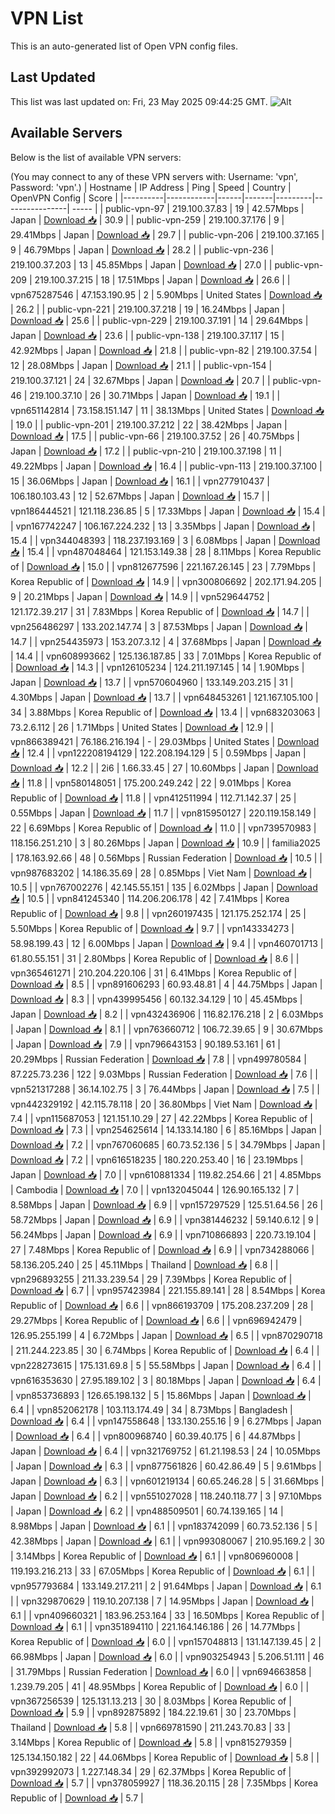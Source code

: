 # VPN List

This is an auto-generated list of Open VPN config files.

## Last Updated

This list was last updated on: Fri, 23 May 2025 09:44:25 GMT.
![Alt](https://repobeats.axiom.co/api/embed/186b98318ef1479477931607c1ad7d823f12451f.svg "Repobeats analytics image")

## Available Servers

Below is the list of available VPN servers:

(You may connect to any of these VPN servers with: Username: 'vpn', Password: 'vpn'.)
| Hostname | IP Address | Ping | Speed | Country | OpenVPN Config | Score |
|----------|------------|------|-------|---------|----------------| ----- |
| public-vpn-97 | 219.100.37.83 | 19 | 42.57Mbps | Japan | [Download 📥](./configs/server_0_JP.ovpn) | 30.9 |
| public-vpn-259 | 219.100.37.176 | 9 | 29.41Mbps | Japan | [Download 📥](./configs/server_1_JP.ovpn) | 29.7 |
| public-vpn-206 | 219.100.37.165 | 9 | 46.79Mbps | Japan | [Download 📥](./configs/server_2_JP.ovpn) | 28.2 |
| public-vpn-236 | 219.100.37.203 | 13 | 45.85Mbps | Japan | [Download 📥](./configs/server_3_JP.ovpn) | 27.0 |
| public-vpn-209 | 219.100.37.215 | 18 | 17.51Mbps | Japan | [Download 📥](./configs/server_4_JP.ovpn) | 26.6 |
| vpn675287546 | 47.153.190.95 | 2 | 5.90Mbps | United States | [Download 📥](./configs/server_5_US.ovpn) | 26.2 |
| public-vpn-221 | 219.100.37.218 | 19 | 16.24Mbps | Japan | [Download 📥](./configs/server_6_JP.ovpn) | 25.6 |
| public-vpn-229 | 219.100.37.191 | 14 | 29.64Mbps | Japan | [Download 📥](./configs/server_7_JP.ovpn) | 23.6 |
| public-vpn-138 | 219.100.37.117 | 15 | 42.92Mbps | Japan | [Download 📥](./configs/server_8_JP.ovpn) | 21.8 |
| public-vpn-82 | 219.100.37.54 | 12 | 28.08Mbps | Japan | [Download 📥](./configs/server_9_JP.ovpn) | 21.1 |
| public-vpn-154 | 219.100.37.121 | 24 | 32.67Mbps | Japan | [Download 📥](./configs/server_10_JP.ovpn) | 20.7 |
| public-vpn-46 | 219.100.37.10 | 26 | 30.71Mbps | Japan | [Download 📥](./configs/server_11_JP.ovpn) | 19.1 |
| vpn651142814 | 73.158.151.147 | 11 | 38.13Mbps | United States | [Download 📥](./configs/server_12_US.ovpn) | 19.0 |
| public-vpn-201 | 219.100.37.212 | 22 | 38.42Mbps | Japan | [Download 📥](./configs/server_13_JP.ovpn) | 17.5 |
| public-vpn-66 | 219.100.37.52 | 26 | 40.75Mbps | Japan | [Download 📥](./configs/server_14_JP.ovpn) | 17.2 |
| public-vpn-210 | 219.100.37.198 | 11 | 49.22Mbps | Japan | [Download 📥](./configs/server_15_JP.ovpn) | 16.4 |
| public-vpn-113 | 219.100.37.100 | 15 | 36.06Mbps | Japan | [Download 📥](./configs/server_16_JP.ovpn) | 16.1 |
| vpn277910437 | 106.180.103.43 | 12 | 52.67Mbps | Japan | [Download 📥](./configs/server_17_JP.ovpn) | 15.7 |
| vpn186444521 | 121.118.236.85 | 5 | 17.33Mbps | Japan | [Download 📥](./configs/server_18_JP.ovpn) | 15.4 |
| vpn167742247 | 106.167.224.232 | 13 | 3.35Mbps | Japan | [Download 📥](./configs/server_19_JP.ovpn) | 15.4 |
| vpn344048393 | 118.237.193.169 | 3 | 6.08Mbps | Japan | [Download 📥](./configs/server_20_JP.ovpn) | 15.4 |
| vpn487048464 | 121.153.149.38 | 28 | 8.11Mbps | Korea Republic of | [Download 📥](./configs/server_21_KR.ovpn) | 15.0 |
| vpn812677596 | 221.167.26.145 | 23 | 7.79Mbps | Korea Republic of | [Download 📥](./configs/server_22_KR.ovpn) | 14.9 |
| vpn300806692 | 202.171.94.205 | 9 | 20.21Mbps | Japan | [Download 📥](./configs/server_23_JP.ovpn) | 14.9 |
| vpn529644752 | 121.172.39.217 | 31 | 7.83Mbps | Korea Republic of | [Download 📥](./configs/server_24_KR.ovpn) | 14.7 |
| vpn256486297 | 133.202.147.74 | 3 | 87.53Mbps | Japan | [Download 📥](./configs/server_25_JP.ovpn) | 14.7 |
| vpn254435973 | 153.207.3.12 | 4 | 37.68Mbps | Japan | [Download 📥](./configs/server_26_JP.ovpn) | 14.4 |
| vpn608993662 | 125.136.187.85 | 33 | 7.01Mbps | Korea Republic of | [Download 📥](./configs/server_27_KR.ovpn) | 14.3 |
| vpn126105234 | 124.211.197.145 | 14 | 1.90Mbps | Japan | [Download 📥](./configs/server_28_JP.ovpn) | 13.7 |
| vpn570604960 | 133.149.203.215 | 31 | 4.30Mbps | Japan | [Download 📥](./configs/server_29_JP.ovpn) | 13.7 |
| vpn648453261 | 121.167.105.100 | 34 | 3.88Mbps | Korea Republic of | [Download 📥](./configs/server_30_KR.ovpn) | 13.4 |
| vpn683203063 | 73.2.6.112 | 26 | 1.71Mbps | United States | [Download 📥](./configs/server_31_US.ovpn) | 12.9 |
| vpn866389421 | 76.186.216.194 | - | 29.03Mbps | United States | [Download 📥](./configs/server_32_US.ovpn) | 12.4 |
| vpn122208194129 | 122.208.194.129 | 5 | 0.59Mbps | Japan | [Download 📥](./configs/server_33_JP.ovpn) | 12.2 |
| 2i6 | 1.66.33.45 | 27 | 10.60Mbps | Japan | [Download 📥](./configs/server_34_JP.ovpn) | 11.8 |
| vpn580148051 | 175.200.249.242 | 22 | 9.01Mbps | Korea Republic of | [Download 📥](./configs/server_35_KR.ovpn) | 11.8 |
| vpn412511994 | 112.71.142.37 | 25 | 0.55Mbps | Japan | [Download 📥](./configs/server_36_JP.ovpn) | 11.7 |
| vpn815950127 | 220.119.158.149 | 22 | 6.69Mbps | Korea Republic of | [Download 📥](./configs/server_37_KR.ovpn) | 11.0 |
| vpn739570983 | 118.156.251.210 | 3 | 80.26Mbps | Japan | [Download 📥](./configs/server_38_JP.ovpn) | 10.9 |
| familia2025 | 178.163.92.66 | 48 | 0.56Mbps | Russian Federation | [Download 📥](./configs/server_39_RU.ovpn) | 10.5 |
| vpn987683202 | 14.186.35.69 | 28 | 0.85Mbps | Viet Nam | [Download 📥](./configs/server_40_VN.ovpn) | 10.5 |
| vpn767002276 | 42.145.55.151 | 135 | 6.02Mbps | Japan | [Download 📥](./configs/server_41_JP.ovpn) | 10.5 |
| vpn841245340 | 114.206.206.178 | 42 | 7.41Mbps | Korea Republic of | [Download 📥](./configs/server_42_KR.ovpn) | 9.8 |
| vpn260197435 | 121.175.252.174 | 25 | 5.50Mbps | Korea Republic of | [Download 📥](./configs/server_43_KR.ovpn) | 9.7 |
| vpn143334273 | 58.98.199.43 | 12 | 6.00Mbps | Japan | [Download 📥](./configs/server_44_JP.ovpn) | 9.4 |
| vpn460701713 | 61.80.55.151 | 31 | 2.80Mbps | Korea Republic of | [Download 📥](./configs/server_45_KR.ovpn) | 8.6 |
| vpn365461271 | 210.204.220.106 | 31 | 6.41Mbps | Korea Republic of | [Download 📥](./configs/server_46_KR.ovpn) | 8.5 |
| vpn891606293 | 60.93.48.81 | 4 | 44.75Mbps | Japan | [Download 📥](./configs/server_47_JP.ovpn) | 8.3 |
| vpn439995456 | 60.132.34.129 | 10 | 45.45Mbps | Japan | [Download 📥](./configs/server_48_JP.ovpn) | 8.2 |
| vpn432436906 | 116.82.176.218 | 2 | 6.03Mbps | Japan | [Download 📥](./configs/server_49_JP.ovpn) | 8.1 |
| vpn763660712 | 106.72.39.65 | 9 | 30.67Mbps | Japan | [Download 📥](./configs/server_50_JP.ovpn) | 7.9 |
| vpn796643153 | 90.189.53.161 | 61 | 20.29Mbps | Russian Federation | [Download 📥](./configs/server_51_RU.ovpn) | 7.8 |
| vpn499780584 | 87.225.73.236 | 122 | 9.03Mbps | Russian Federation | [Download 📥](./configs/server_52_RU.ovpn) | 7.6 |
| vpn521317288 | 36.14.102.75 | 3 | 76.44Mbps | Japan | [Download 📥](./configs/server_53_JP.ovpn) | 7.5 |
| vpn442329192 | 42.115.78.118 | 20 | 36.80Mbps | Viet Nam | [Download 📥](./configs/server_54_VN.ovpn) | 7.4 |
| vpn115687053 | 121.151.10.29 | 27 | 42.22Mbps | Korea Republic of | [Download 📥](./configs/server_55_KR.ovpn) | 7.3 |
| vpn254625614 | 14.133.14.180 | 6 | 85.16Mbps | Japan | [Download 📥](./configs/server_56_JP.ovpn) | 7.2 |
| vpn767060685 | 60.73.52.136 | 5 | 34.79Mbps | Japan | [Download 📥](./configs/server_57_JP.ovpn) | 7.2 |
| vpn616518235 | 180.220.253.40 | 16 | 23.19Mbps | Japan | [Download 📥](./configs/server_58_JP.ovpn) | 7.0 |
| vpn610881334 | 119.82.254.66 | 21 | 4.85Mbps | Cambodia | [Download 📥](./configs/server_59_KH.ovpn) | 7.0 |
| vpn132045044 | 126.90.165.132 | 7 | 8.58Mbps | Japan | [Download 📥](./configs/server_60_JP.ovpn) | 6.9 |
| vpn157297529 | 125.51.64.56 | 26 | 58.72Mbps | Japan | [Download 📥](./configs/server_61_JP.ovpn) | 6.9 |
| vpn381446232 | 59.140.6.12 | 9 | 56.24Mbps | Japan | [Download 📥](./configs/server_62_JP.ovpn) | 6.9 |
| vpn710866893 | 220.73.19.104 | 27 | 7.48Mbps | Korea Republic of | [Download 📥](./configs/server_63_KR.ovpn) | 6.9 |
| vpn734288066 | 58.136.205.240 | 25 | 45.11Mbps | Thailand | [Download 📥](./configs/server_64_TH.ovpn) | 6.8 |
| vpn296893255 | 211.33.239.54 | 29 | 7.39Mbps | Korea Republic of | [Download 📥](./configs/server_65_KR.ovpn) | 6.7 |
| vpn957423984 | 221.155.89.141 | 28 | 8.54Mbps | Korea Republic of | [Download 📥](./configs/server_66_KR.ovpn) | 6.6 |
| vpn866193709 | 175.208.237.209 | 28 | 29.27Mbps | Korea Republic of | [Download 📥](./configs/server_67_KR.ovpn) | 6.6 |
| vpn696942479 | 126.95.255.199 | 4 | 6.72Mbps | Japan | [Download 📥](./configs/server_68_JP.ovpn) | 6.5 |
| vpn870290718 | 211.244.223.85 | 30 | 6.74Mbps | Korea Republic of | [Download 📥](./configs/server_69_KR.ovpn) | 6.4 |
| vpn228273615 | 175.131.69.8 | 5 | 55.58Mbps | Japan | [Download 📥](./configs/server_70_JP.ovpn) | 6.4 |
| vpn616353630 | 27.95.189.102 | 3 | 80.18Mbps | Japan | [Download 📥](./configs/server_71_JP.ovpn) | 6.4 |
| vpn853736893 | 126.65.198.132 | 5 | 15.86Mbps | Japan | [Download 📥](./configs/server_72_JP.ovpn) | 6.4 |
| vpn852062178 | 103.113.174.49 | 34 | 8.73Mbps | Bangladesh | [Download 📥](./configs/server_73_BD.ovpn) | 6.4 |
| vpn147558648 | 133.130.255.16 | 9 | 6.27Mbps | Japan | [Download 📥](./configs/server_74_JP.ovpn) | 6.4 |
| vpn800968740 | 60.39.40.175 | 6 | 44.87Mbps | Japan | [Download 📥](./configs/server_75_JP.ovpn) | 6.4 |
| vpn321769752 | 61.21.198.53 | 24 | 10.05Mbps | Japan | [Download 📥](./configs/server_76_JP.ovpn) | 6.3 |
| vpn877561826 | 60.42.86.49 | 5 | 9.61Mbps | Japan | [Download 📥](./configs/server_77_JP.ovpn) | 6.3 |
| vpn601219134 | 60.65.246.28 | 5 | 31.66Mbps | Japan | [Download 📥](./configs/server_78_JP.ovpn) | 6.2 |
| vpn551027028 | 118.240.118.77 | 3 | 97.10Mbps | Japan | [Download 📥](./configs/server_79_JP.ovpn) | 6.2 |
| vpn488509501 | 60.74.139.165 | 14 | 8.98Mbps | Japan | [Download 📥](./configs/server_80_JP.ovpn) | 6.1 |
| vpn183742099 | 60.73.52.136 | 5 | 42.38Mbps | Japan | [Download 📥](./configs/server_81_JP.ovpn) | 6.1 |
| vpn993080067 | 210.95.169.2 | 30 | 3.14Mbps | Korea Republic of | [Download 📥](./configs/server_82_KR.ovpn) | 6.1 |
| vpn806960008 | 119.193.216.213 | 33 | 67.05Mbps | Korea Republic of | [Download 📥](./configs/server_83_KR.ovpn) | 6.1 |
| vpn957793684 | 133.149.217.211 | 2 | 91.64Mbps | Japan | [Download 📥](./configs/server_84_JP.ovpn) | 6.1 |
| vpn329870629 | 119.10.207.138 | 7 | 14.95Mbps | Japan | [Download 📥](./configs/server_85_JP.ovpn) | 6.1 |
| vpn409660321 | 183.96.253.164 | 33 | 16.50Mbps | Korea Republic of | [Download 📥](./configs/server_86_KR.ovpn) | 6.1 |
| vpn351894110 | 221.164.146.186 | 26 | 14.77Mbps | Korea Republic of | [Download 📥](./configs/server_87_KR.ovpn) | 6.0 |
| vpn157048813 | 131.147.139.45 | 2 | 66.98Mbps | Japan | [Download 📥](./configs/server_88_JP.ovpn) | 6.0 |
| vpn903254943 | 5.206.51.111 | 46 | 31.79Mbps | Russian Federation | [Download 📥](./configs/server_89_RU.ovpn) | 6.0 |
| vpn694663858 | 1.239.79.205 | 41 | 48.95Mbps | Korea Republic of | [Download 📥](./configs/server_90_KR.ovpn) | 6.0 |
| vpn367256539 | 125.131.13.213 | 30 | 8.03Mbps | Korea Republic of | [Download 📥](./configs/server_91_KR.ovpn) | 5.9 |
| vpn892875892 | 184.22.19.61 | 30 | 23.70Mbps | Thailand | [Download 📥](./configs/server_92_TH.ovpn) | 5.8 |
| vpn669781590 | 211.243.70.83 | 33 | 3.14Mbps | Korea Republic of | [Download 📥](./configs/server_93_KR.ovpn) | 5.8 |
| vpn815279359 | 125.134.150.182 | 22 | 44.06Mbps | Korea Republic of | [Download 📥](./configs/server_94_KR.ovpn) | 5.8 |
| vpn392992073 | 1.227.148.34 | 29 | 62.37Mbps | Korea Republic of | [Download 📥](./configs/server_95_KR.ovpn) | 5.7 |
| vpn378059927 | 118.36.20.115 | 28 | 7.35Mbps | Korea Republic of | [Download 📥](./configs/server_96_KR.ovpn) | 5.7 |
